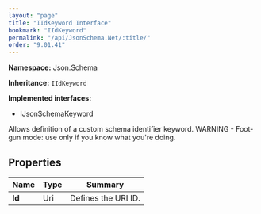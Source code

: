 ```yaml
---
layout: "page"
title: "IIdKeyword Interface"
bookmark: "IIdKeyword"
permalink: "/api/JsonSchema.Net/:title/"
order: "9.01.41"
---
```

**Namespace:** Json.Schema

**Inheritance:**
`IIdKeyword`

**Implemented interfaces:**

- IJsonSchemaKeyword

Allows definition of a custom schema identifier keyword.
WARNING - Foot-gun mode: use only if you know what you're doing.

## Properties

| Name | Type | Summary |
|---|---|---|
| **Id** | Uri | Defines the URI ID. |

